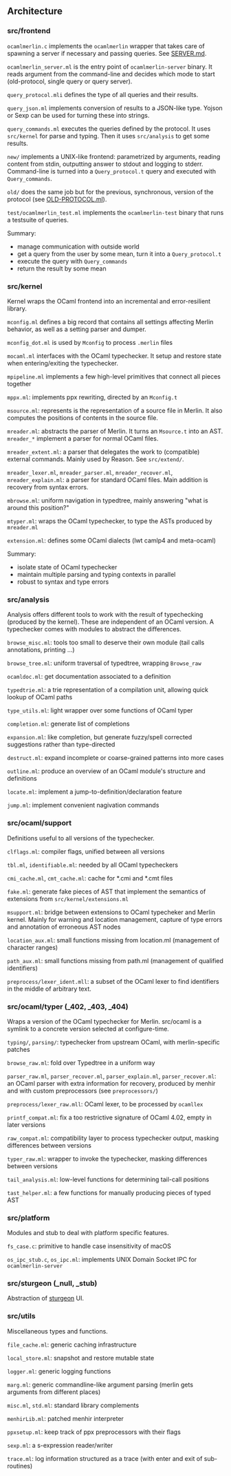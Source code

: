 Architecture
------------

### src/frontend

`ocamlmerlin.c` implements the `ocamlmerlin` wrapper that takes care of
spawning a server if necessary and passing queries. See [SERVER.md](SERVER.md).

`ocamlmerlin_server.ml` is the entry point of `ocamlmerlin-server` binary. It
reads argument from the command-line and decides which mode to start
(old-protocol, single query or query server).

`query_protocol.mli` defines the type of all queries and their results.

`query_json.ml` implements conversion of results to a JSON-like type. Yojson or
Sexp can be used for turning these into strings.

`query_commands.ml` executes the queries defined by the protocol. It uses
`src/kernel` for parse and typing. Then it uses `src/analysis` to get some
results.

`new/` implements a UNIX-like frontend: parametrized by arguments, reading
content from stdin, outputting answer to stdout and logging to stderr.
Command-line is turned into a `Query_protocol.t` query and executed with
`Query_commands`.

`old/` does the same job but for the previous, synchronous, version of the
protocol (see [OLD-PROTOCOL.ml](OLD-PROTOCOL.md)).

`test/ocamlmerlin_test.ml` implements the `ocamlmerlin-test` binary that runs a
testsuite of queries. 

Summary:
* manage communication with outside world
* get a query from the user by some mean, turn it into a `Query_protocol.t`
* execute the query with `Query_commands`
* return the result by some mean

### src/kernel

Kernel wraps the OCaml frontend into an incremental and error-resilient
library.

`mconfig.ml` defines a big record that contains all settings affecting Merlin
behavior, as well as a setting parser and dumper.

`mconfig_dot.ml` is used by `Mconfig` to process `.merlin` files

`mocaml.ml` interfaces with the OCaml typechecker. It setup and restore state
when entering/exiting the typechecker.

`mpipeline.ml` implements a few high-level primitives that connect all pieces
together

`mppx.ml`: implements ppx rewriting, directed by an `Mconfig.t`

`msource.ml`: represents is the representation of a source file in Merlin. It
also computes the positions of contents in the source file. 

`mreader.ml`: abstracts the parser of Merlin. It turns an `Msource.t` into an
AST. `mreader_*` implement a parser for normal OCaml files. 

`mreader_extent.ml`: a parser that delegates the work to (compatible) external
commands. Mainly used by Reason. See `src/extend/`.

`mreader_lexer.ml`, `mreader_parser.ml`, `mreader_recover.ml`,
`mreader_explain.ml`: a parser for standard OCaml files. Main addition is
recovery from syntax errors.

`mbrowse.ml`: uniform navigation in typedtree, mainly answering "what is around
this position?"

`mtyper.ml`: wraps the OCaml typechecker, to type the ASTs produced by
`mreader.ml`

`extension.ml`: defines some OCaml dialects (lwt camlp4 and meta-ocaml)

Summary:
* isolate state of OCaml typechecker
* maintain multiple parsing and typing contexts in parallel
* robust to syntax and type errors

### src/analysis

Analysis offers different tools to work with the result of typechecking
(produced by the kernel).
These are independent of an OCaml version. A typechecker comes with modules to
abstract the differences.

`browse_misc.ml`: tools too small to deserve their own module (tail calls
annotations, printing ...)

`browse_tree.ml`: uniform traversal of typedtree, wrapping `Browse_raw`

`ocamldoc.ml`: get documentation associated to a definition

`typedtrie.ml`: a trie representation of a compilation unit, allowing quick lookup of OCaml paths

`type_utils.ml`: light wrapper over some functions of OCaml typer

`completion.ml`: generate list of completions

`expansion.ml`: like completion, but generate fuzzy/spell corrected suggestions rather than type-directed

`destruct.ml`: expand incomplete or coarse-grained patterns into more cases

`outline.ml`: produce an overview of an OCaml module's structure and definitions 

`locate.ml`: implement a jump-to-definition/declaration feature

`jump.ml`: implement convenient nagivation commands

### src/ocaml/support

Definitions useful to all versions of the typechecker.

`clflags.ml`: compiler flags, unified between all versions

`tbl.ml`, `identifiable.ml`: needed by all OCaml typecheckers

`cmi_cache.ml`, `cmt_cache.ml`: cache for \*.cmi and \*.cmt files

`fake.ml`: generate fake pieces of AST that implement the semantics of
extensions from `src/kernel/extensions.ml`

`msupport.ml`: bridge between extensions to OCaml typecheker and Merlin kernel.
Mainly for warning and location management, capture of type errors and
annotation of erroneous AST nodes

`location_aux.ml`: small functions missing from location.ml (management of
character ranges)

`path_aux.ml`: small functions missing from path.ml (management of qualified
identifiers)

`preprocess/lexer_ident.mll`: a subset of the OCaml lexer to find identifiers
in the middle of arbitrary text.

### src/ocaml/typer (\_402, \_403, \_404)

Wraps a version of the OCaml typechecker for Merlin.
src/ocaml is a symlink to a concrete version selected at configure-time.

`typing/`, `parsing/`: typechecker from upstream OCaml, with merlin-specific patches

`browse_raw.ml`: fold over Typedtree in a uniform way

`parser_raw.ml`, `parser_recover.ml`, `parser_explain.ml`, `parser_recover.ml`:
an OCaml parser with extra information for recovery, produced by menhir and
with custom preprocessors (see `preprocessors/`)

`preprocess/lexer_raw.mll`: OCaml lexer, to be processed by `ocamllex`

`printf_compat.ml`: fix a too restrictive signature of OCaml 4.02, empty in
later versions

`raw_compat.ml`: compatibility layer to process typechecker output, masking differences between versions

`typer_raw.ml`: wrapper to invoke the typechecker, masking differences between versions

`tail_analysis.ml`: low-level functions for determining tail-call positions

`tast_helper.ml`: a few functions for manually producing pieces of typed AST 

### src/platform

Modules and stub to deal with platform specific features.

`fs_case.c`: primitive to handle case insensitivity of macOS

`os_ipc_stub.c`, `os_ipc.ml`: implements UNIX Domain Socket IPC for
`ocamlmerlin-server`

### src/sturgeon (\_null, \_stub)

Abstraction of [sturgeon](https://github.com/let-def/sturgeon) UI.

### src/utils

Miscellaneous types and functions.

`file_cache.ml`: generic caching infrastructure

`local_store.ml`: snapshot and restore mutable state 

`logger.ml`: generic logging functions

`marg.ml`: generic commandline-like argument parsing (merlin gets arguments
from different places)

`misc.ml`, `std.ml`: standard library complements

`menhirLib.ml`: patched menhir interpreter

`ppxsetup.ml`: keep track of ppx preprocessors with their flags

`sexp.ml`: a s-expression reader/writer

`trace.ml`: log information structured as a trace (with enter and exit of
sub-routines)
